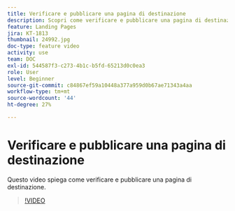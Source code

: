 ```yaml
---
title: Verificare e pubblicare una pagina di destinazione
description: Scopri come verificare e pubblicare una pagina di destinazione creata in Adobe Campaign Standard.
feature: Landing Pages
jira: KT-1813
thumbnail: 24992.jpg
doc-type: feature video
activity: use
team: DOC
exl-id: 544587f3-c273-4b1c-b5fd-65213d0c0ea3
role: User
level: Beginner
source-git-commit: c84867ef59a10448a377a959d0b67ae71343a4aa
workflow-type: tm+mt
source-wordcount: '44'
ht-degree: 27%

---
```


# Verificare e pubblicare una pagina di destinazione

Questo video spiega come verificare e pubblicare una pagina di destinazione.

>[!VIDEO](https://video.tv.adobe.com/v/24092?quality=12&learn=on)
